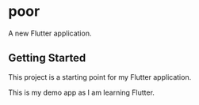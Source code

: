 # poor

A new Flutter application.

## Getting Started

This project is a starting point for my Flutter application.

This is my demo app as I am learning Flutter.
